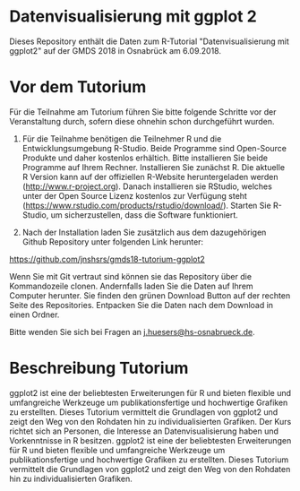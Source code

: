 # Datenvisualisierung mit ggplot 2

Dieses Repository enthält die Daten zum R-Tutorial "Datenvisualisierung mit ggplot2" auf der GMDS 2018 in Osnabrück am 6.09.2018.

# Vor dem Tutorium

Für die Teilnahme am Tutorium führen Sie bitte folgende Schritte vor der Veranstaltung durch, sofern diese ohnehin schon durchgeführt wurden.

1. Für die Teilnahme benötigen die Teilnehmer R und die Entwicklungsumgebung R-Studio. 
Beide Programme sind Open-Source Produkte und daher kostenlos erhältich.
Bitte installieren Sie beide Programme auf Ihrem Rechner.
Installieren Sie zunächst R. 
Die aktuelle R Version kann auf der offiziellen R-Website heruntergeladen werden (http://www.r-project.org).
Danach installieren sie RStudio, welches unter der Open Source Lizenz kostenlos zur Verfügung steht (https://www.rstudio.com/products/rstudio/download/).
Starten Sie R-Studio, um sicherzustellen, dass die Software funktioniert.

2. Nach der Installation laden Sie zusätzlich aus dem dazugehörigen Github Repository unter folgenden Link herunter: 

https://github.com/jnshsrs/gmds18-tutorium-ggplot2

Wenn Sie mit Git vertraut sind können sie das Repository über die Kommandozeile clonen.
Andernfalls laden Sie die Daten auf Ihrem Computer herunter. Sie finden den grünen Download Button auf der rechten Seite des Repositories.
Entpacken Sie die Daten nach dem Download in einen Ordner.

Bitte wenden Sie sich bei Fragen an j.huesers@hs-osnabrueck.de.

# Beschreibung Tutorium

ggplot2 ist eine der beliebtesten Erweiterungen für R und bieten flexible und umfangreiche Werkzeuge um publikationsfertige und hochwertige Grafiken zu erstellten.
Dieses Tutorium vermittelt die Grundlagen von ggplot2 und zeigt den Weg von den Rohdaten hin zu individualisierten Grafiken.
Der Kurs richtet sich an Personen, die Interesse an Datenvisualisierung haben und Vorkenntnisse in R besitzen.
ggplot2 ist eine der beliebtesten Erweiterungen für R und bieten flexible und umfangreiche Werkzeuge um publikationsfertige und hochwertige Grafiken zu erstellten.
Dieses Tutorium vermittelt die Grundlagen von ggplot2 und zeigt den Weg von den Rohdaten hin zu individualisierten Grafiken.
